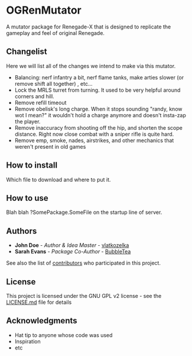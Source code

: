 # OGRenMutator
A mutator package for Renegade-X that is designed to replicate the gameplay and feel of original Renegade.

## Changelist

Here we will list all of the changes we intend to make via this mutator.
* Balancing: nerf infantry a bit, nerf flame tanks, make arties slower (or remove shift all together) , etc...
* Lock the MRLS turret from turning. It used to be very helpful around corners and hill.
* Remove refill timeout
* Remove obelisk's long charge. When it stops sounding "randy, know wot I mean?" it wouldn't hold a charge anymore and doesn't insta-zap the player.
* Remove inaccuracy from shooting off the hip, and shorten the scope distance. Right now close combat with a sniper rifle is quite hard.
* Remove emp, smoke, nades, airstrikes, and other mechanics that weren't present in old games

## How to install

Which file to download and where to put it.

## How to use

Blah blah ?SomePackage.SomeFile on the startup line of server.

## Authors

* **John Doe** - *Author & Idea Master* - [vlatkozelka](https://github.com/vlatkozelka)
* **Sarah Evans** - *Package Co-Author* - [BubbleTea](https://github.com/sevans045)

See also the list of [contributors](https://github.com/sevans045/OGRenMutator/contributors) who participated in this project.

## License

This project is licensed under the GNU GPL v2 license - see the [LICENSE.md](LICENSE.md) file for details

## Acknowledgments

* Hat tip to anyone whose code was used
* Inspiration
* etc


